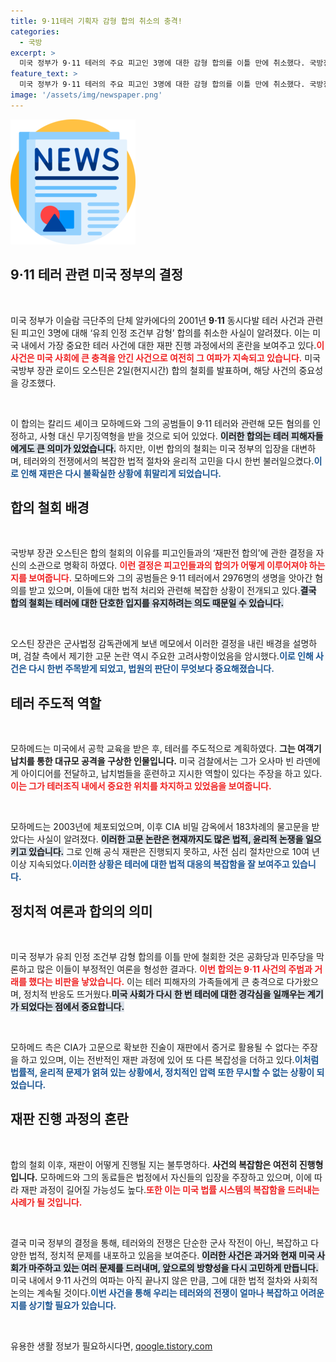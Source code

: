 ```yaml
---
title: 9·11테러 기획자 감형 합의 취소의 충격!
categories:
  - 국방
excerpt: >
  미국 정부가 9·11 테러의 주요 피고인 3명에 대한 감형 합의를 이틀 만에 취소했다. 국방장관은 테러 모의 혐의자와의 합의 철회의 이유로 부정적 여론을 언급하며, 역사적 사건의 중요성을 강조했다. 미국의 테러 역사에 대한 파장이 예상된다.
feature_text: >
  미국 정부가 9·11 테러의 주요 피고인 3명에 대한 감형 합의를 이틀 만에 취소했다. 국방장관은 테러 모의 혐의자와의 합의 철회의 이유로 부정적 여론을 언급하며, 역사적 사건의 중요성을 강조했다. 미국의 테러 역사에 대한 파장이 예상된다.
image: '/assets/img/newspaper.png'
---
```


<p><img src="/assets/img/newspaper.png" alt="kimp 속보" /></p>

<h2 data-ke-size="size26">9·11 테러 관련 미국 정부의 결정</h2>

<p data-ke-size="size16">&nbsp;</p>

<p>미국 정부가 이슬람 극단주의 단체 알카에다의 2001년 <b>9·11</b> 동시다발 테러 사건과 관련된 피고인 3명에 대해 ‘유죄 인정 조건부 감형’ 합의를 취소한 사실이 알려졌다. 이는 미국 내에서 가장 중요한 테러 사건에 대한 재판 진행 과정에서의 혼란을 보여주고 있다.<b><span style="color: #ee2323;">이 사건은 미국 사회에 큰 충격을 안긴 사건으로 여전히 그 여파가 지속되고 있습니다.</span></b> 미국 국방부 장관 로이드 오스틴은 2일(현지시간) 합의 철회를 발표하며, 해당 사건의 중요성을 강조했다. </p>

<p data-ke-size="size16">&nbsp;</p>

<p>이 합의는 칼리드 셰이크 모하메드와 그의 공범들이 9·11 테러와 관련해 모든 혐의를 인정하고, 사형 대신 무기징역형을 받을 것으로 되어 있었다. <b><span style="background-color: #21538527;">이러한 합의는 테러 피해자들에게도 큰 의미가 있었습니다.</span></b> 하지만, 이번 합의의 철회는 미국 정부의 입장을 대변하며, 테러와의 전쟁에서의 복잡한 법적 절차와 윤리적 고민을 다시 한번 불러일으켰다.<b><span style="color: #1a5490;">이로 인해 재판은 다시 불확실한 상황에 휘말리게 되었습니다.</span></b></p>

<h2 data-ke-size="size26">합의 철회 배경</h2>

<p data-ke-size="size16">&nbsp;</p>

<p>국방부 장관 오스틴은 합의 철회의 이유를 피고인들과의 ‘재판전 합의’에 관한 결정을 자신의 소관으로 명확히 하였다. <b><span style="color: #ee2323;">이런 결정은 피고인들과의 합의가 어떻게 이루어져야 하는지를 보여줍니다.</span></b> 모하메드와 그의 공범들은 9·11 테러에서 2976명의 생명을 앗아간 혐의를 받고 있으며, 이들에 대한 법적 처리와 관련해 복잡한 상황이 전개되고 있다.<b><span style="background-color: #21538527;">결국 합의 철회는 테러에 대한 단호한 입지를 유지하려는 의도 때문일 수 있습니다.</span></b> </p>

<p data-ke-size="size16">&nbsp;</p>

<p>오스틴 장관은 군사법정 감독관에게 보낸 메모에서 이러한 결정을 내린 배경을 설명하며, 검찰 측에서 제기한 고문 논란 역시 주요한 고려사항이었음을 암시했다.<b><span style="color: #1a5490;">이로 인해 사건은 다시 한번 주목받게 되었고, 법원의 판단이 무엇보다 중요해졌습니다.</span></b></p>

<h2 data-ke-size="size26">테러 주도적 역할</h2>

<p data-ke-size="size16">&nbsp;</p>

<p>모하메드는 미국에서 공학 교육을 받은 후, 테러를 주도적으로 계획하였다. <b>그는 여객기 납치를 통한 대규모 공격을 구상한 인물입니다.</b> 미국 검찰에서는 그가 오사마 빈 라덴에게 아이디어를 전달하고, 납치범들을 훈련하고 지시한 역할이 있다는 주장을 하고 있다.<b><span style="color: #ee2323;">이는 그가 테러조직 내에서 중요한 위치를 차지하고 있었음을 보여줍니다.</span></b> </p>

<p data-ke-size="size16">&nbsp;</p>

<p>모하메드는 2003년에 체포되었으며, 이후 CIA 비밀 감옥에서 183차례의 물고문을 받았다는 사실이 알려졌다. <b><span style="background-color: #21538527;">이러한 고문 논란은 현재까지도 많은 법적, 윤리적 논쟁을 일으키고 있습니다.</span></b> 그로 인해 공식 재판은 진행되지 못하고, 사전 심리 절차만으로 10여 년 이상 지속되었다.<b><span style="color: #1a5490;">이러한 상황은 테러에 대한 법적 대응의 복잡함을 잘 보여주고 있습니다.</span></b> </p>

<h2 data-ke-size="size26">정치적 여론과 합의의 의미</h2>

<p data-ke-size="size16">&nbsp;</p>

<p>미국 정부가 유죄 인정 조건부 감형 합의를 이틀 만에 철회한 것은 공화당과 민주당을 막론하고 많은 이들이 부정적인 여론을 형성한 결과다. <b><span style="color: #ee2323;">이번 합의는 9·11 사건의 주범과 거래를 했다는 비판을 낳았습니다.</span></b> 이는 테러 피해자의 가족들에게 큰 충격으로 다가왔으며, 정치적 반응도 뜨거웠다.<b><span style="background-color: #21538527;">미국 사회가 다시 한 번 테러에 대한 경각심을 일깨우는 계기가 되었다는 점에서 중요합니다.</span></b> </p>

<p data-ke-size="size16">&nbsp;</p>

<p>모하메드 측은 CIA가 고문으로 확보한 진술이 재판에서 증거로 활용될 수 없다는 주장을 하고 있으며, 이는 전반적인 재판 과정에 있어 또 다른 복잡성을 더하고 있다.<b><span style="color: #1a5490;">이처럼 법률적, 윤리적 문제가 얽혀 있는 상황에서, 정치적인 압력 또한 무시할 수 없는 상황이 되었습니다.</span></b> </p>

<h2 data-ke-size="size26">재판 진행 과정의 혼란</h2>

<p data-ke-size="size16">&nbsp;</p>

<p>합의 철회 이후, 재판이 어떻게 진행될 지는 불투명하다. <b>사건의 복잡함은 여전히 진행형입니다.</b> 모하메드와 그의 동료들은 법정에서 자신들의 입장을 주장하고 있으며, 이에 따라 재판 과정이 길어질 가능성도 높다.<b><span style="color: #ee2323;">또한 이는 미국 법률 시스템의 복잡함을 드러내는 사례가 될 것입니다.</span></b> </p>

<p data-ke-size="size16">&nbsp;</p>

<p>결국 미국 정부의 결정을 통해, 테러와의 전쟁은 단순한 군사 작전이 아닌, 복잡하고 다양한 법적, 정치적 문제를 내포하고 있음을 보여준다. <b><span style="background-color: #21538527;">이러한 사건은 과거와 현재 미국 사회가 마주하고 있는 여러 문제를 드러내며, 앞으로의 방향성을 다시 고민하게 만듭니다.</span></b> 미국 내에서 9·11 사건의 여파는 아직 끝나지 않은 만큼, 그에 대한 법적 절차와 사회적 논의는 계속될 것이다.<b><span style="color: #1a5490;">이번 사건을 통해 우리는 테러와의 전쟁이 얼마나 복잡하고 어려운지를 상기할 필요가 있습니다.</span></b> </p>

<p data-ke-size="size16">&nbsp;</p>
유용한 생활 정보가 필요하시다면, <a href="https://qoogle.tistory.com" rel="dofollow">qoogle.tistory.com</a>


